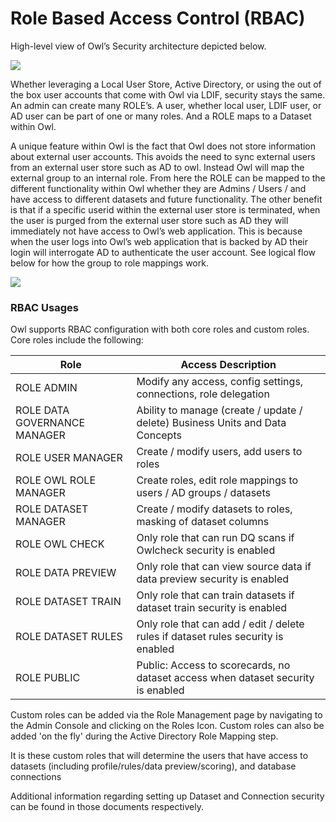 # Role Based Access Control (RBAC)

High-level view of Owl’s Security architecture depicted below.

![](https://lh3.googleusercontent.com/Fw3N1MBaOdHcOrXlOGr9sYn4RGbnakMorQjeLnEJcoihKhaJaZ-H4OtxiXo6b6B6O404EfgpXhegs6OJtUJkurjwJVwSa-haXkPAY5W7tvV0QTN3Y4Zk2qQDZkAn3WWoE2v2S\_ig)

Whether leveraging a Local User Store, Active Directory, or using the out of the box user accounts that come with Owl via LDIF, security stays the same. An admin can create many ROLE’s. A user, whether local user, LDIF user, or AD user can be part of one or many roles. And a ROLE maps to a Dataset within Owl.

A unique feature within Owl is the fact that Owl does not store information about external user accounts. This avoids the need to sync external users from an external user store such as AD to owl. Instead Owl will map the external group to an internal role. From here the ROLE can be mapped to the different functionality within Owl whether they are Admins / Users / and have access to different datasets and future functionality. The other benefit is that if a specific userid within the external user store is terminated, when the user is purged from the external user store such as AD they will immediately not have access to Owl’s web application. This is because when the user logs into Owl’s web application that is backed by AD their login will interrogate AD to authenticate the user account. See logical flow below for how the group to role mappings work.

![](https://lh5.googleusercontent.com/6lYry5CMj2FBQC8mvyrG\_30FvI573q3\_NMm11DHL05UC-5SgH5NRUydAm9qNa-CihLCgA\_e4\_-NEUOqJfgGQgmioIO6QXOhkH8p4s4rACl6EkV7m1tg1ICNlij077p2mBc6qgPKd)

### RBAC Usages <a href="#hrbacusages" id="hrbacusages"></a>

Owl supports RBAC configuration with both core roles and custom roles. Core roles include the following:

| Role                         | Access Description                                                                |
| ---------------------------- | --------------------------------------------------------------------------------- |
| ROLE ADMIN                   | Modify any access, config settings, connections, role delegation                  |
| ROLE DATA GOVERNANCE MANAGER | Ability to manage (create / update / delete) Business Units and Data Concepts     |
| ROLE USER MANAGER            | Create / modify users, add users to roles                                         |
| ROLE OWL ROLE MANAGER        | Create roles, edit role mappings to users / AD groups / datasets                  |
| ROLE DATASET MANAGER         | Create / modify datasets to roles, masking of dataset columns                     |
| ROLE OWL CHECK               | Only role that can run DQ scans if Owlcheck security is enabled                   |
| ROLE DATA PREVIEW            | Only role that can view source data if data preview security is enabled           |
| ROLE DATASET TRAIN           | Only role that can train datasets if dataset train security is enabled            |
| ROLE DATASET RULES           | Only role that can add / edit / delete rules if dataset rules security is enabled |
| ROLE PUBLIC                  | Public: Access to scorecards, no dataset access when dataset security is enabled  |

Custom roles can be added via the Role Management page by navigating to the Admin Console and clicking on the Roles Icon. Custom roles can also be added 'on the fly' during the Active Directory Role Mapping step.

It is these custom roles that will determine the users that have access to datasets (including profile/rules/data preview/scoring), and database connections

Additional information regarding setting up Dataset and Connection security can be found in those documents respectively.
